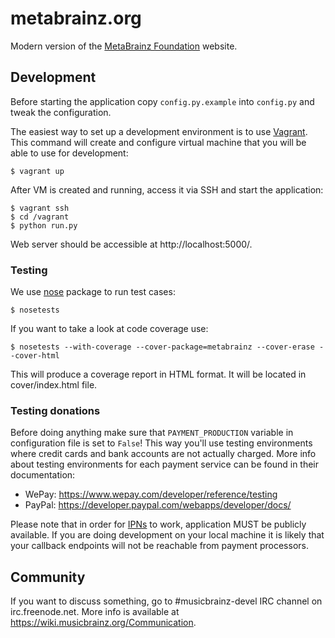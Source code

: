 # metabrainz.org

Modern version of the [MetaBrainz Foundation](http://metabrainz.org/) website.

## Development

Before starting the application copy `config.py.example` into `config.py` and tweak the configuration.

The easiest way to set up a development environment is to use [Vagrant](https://www.vagrantup.com/).
This command will create and configure virtual machine that you will be able to use for development:

    $ vagrant up

After VM is created and running, access it via SSH and start the application: 

    $ vagrant ssh
    $ cd /vagrant
    $ python run.py

Web server should be accessible at http://localhost:5000/.

### Testing

We use [nose](http://readthedocs.org/docs/nose/) package to run test cases:

    $ nosetests

If you want to take a look at code coverage use:

    $ nosetests --with-coverage --cover-package=metabrainz --cover-erase --cover-html

This will produce a coverage report in HTML format. It will be located in cover/index.html file.

### Testing donations

Before doing anything make sure that `PAYMENT_PRODUCTION` variable in configuration file is set to `False`!
This way you'll use testing environments where credit cards and bank accounts are not actually charged.
More info about testing environments for each payment service can be found in their documentation:

* WePay: https://www.wepay.com/developer/reference/testing
* PayPal: https://developer.paypal.com/webapps/developer/docs/

Please note that in order for [IPNs](https://en.wikipedia.org/wiki/Instant_payment_notification) to work,
application MUST be publicly available. If you are doing development on your local machine it is likely
that your callback endpoints will not be reachable from payment processors.

## Community

If you want to discuss something, go to #musicbrainz-devel IRC channel on irc.freenode.net.
More info is available at https://wiki.musicbrainz.org/Communication.
